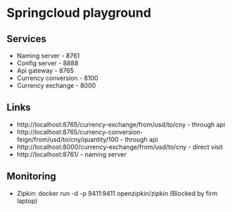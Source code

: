 # Springcloud playground

## Services
- Naming server - 8761
- Config server - 8888
- Api gateway - 8765
- Currency conversion - 8100
- Currency exchange - 8000
## Links
- http://localhost:8765/currency-exchange/from/usd/to/cny - through api
- http://localhost:8765/currency-conversion-feign/from/usd/to/cny/quantity/100 - through api
- http://localhost:8000/currency-exchange/from/usd/to/cny - direct visit
- http://localhost:8761/ - naming server
## Monitoring
- Zipkin: docker run -d -p 9411:9411 openzipkin/zipkin (Blocked by firm laptop)